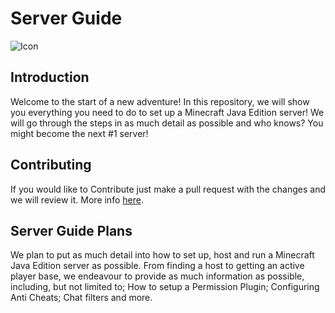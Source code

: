# Server Guide

![Icon](https://media.discordapp.net/attachments/837476686978482207/848859250489819156/Untitled.png?width=170&height=170)

## Introduction

Welcome to the start of a new adventure! In this repository, we will show you everything you need to do to set up a Minecraft Java Edition server!
We will go through the steps in as much detail as possible and who knows? You might become the next #1 server!

## Contributing

If you would like to Contribute just make a pull request with the changes and we will review it. More info [here](contributing.md).

## Server Guide Plans

We plan to put as much detail into how to set up, host and run a Minecraft Java Edition server as possible.
From finding a host to getting an active player base, we endeavour to provide as much information as possible, including, but not limited to; How to setup a Permission Plugin; Configuring Anti Cheats; Chat filters and more.
